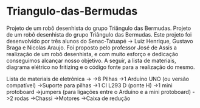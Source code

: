 # Triangulo-das-Bermudas
Projeto de um robô desenhista do grupo Triângulo das Bermudas.
Projeto de um robô desenhista do grupo Triângulo das Bermudas. Este projeto foi desenvolvido por três alunos do Senac-Tatuapé -> Luiz Henrique, Gustavo Braga e Nicolas Araujo. Foi proposto pelo professor José de Assis a realização de um robô desenhista, e com muito esforço e dedicação conseguimos alcançar nosso objetivo. A seguir, a lista de materiais, diagrama elétrico no fritizing e o código fonte para a realização do mesmo.

Lista de materiais de eletrônica ->
->8 Pilhas
->1 Arduíno UNO (ou versão compatível)
->Suporte para pilhas
->1 CI L293 D (ponte H)
->1 mini protoboard
->jumpers (para ligações entre o Arduíno e a mini protoboard)
->2 rodas
->Chassi
->Motores
->Caixa de redução
